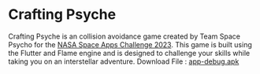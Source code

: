 # Crafting Psyche
Crafting Psyche is an collision avoidance game created by Team Space Psycho for the [NASA Space Apps Challenge 2023](https://www.spaceappschallenge.org/). This game is built using the Flutter and Flame engine and is designed to challenge your skills while taking you on an interstellar adventure. 
Download File : 
[app-debug.apk](build%2Fapp%2Foutputs%2Fflutter-apk%2Fapp-debug.apk)


